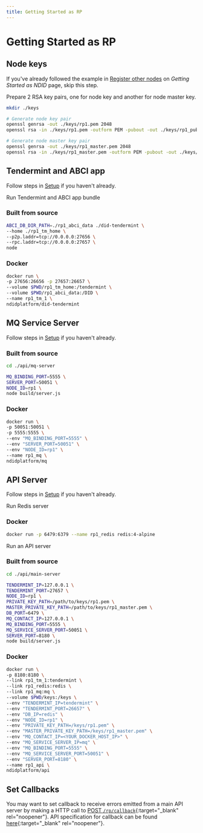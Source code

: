 ```yaml
---
title: Getting Started as RP
---
```


# Getting Started as RP

## Node keys

If you've already followed the example in [Register other nodes](/getting-started/ndid.html#register-other-nodes) on _Getting Started as NDID_ page, skip this step.

Prepare 2 RSA key pairs, one for node key and another for node master key.

```sh
mkdir ./keys

# Generate node key pair
openssl genrsa -out ./keys/rp1.pem 2048
openssl rsa -in ./keys/rp1.pem -outform PEM -pubout -out ./keys/rp1_pub.pem

# Generate node master key pair
openssl genrsa -out ./keys/rp1_master.pem 2048
openssl rsa -in ./keys/rp1_master.pem -outform PEM -pubout -out ./keys/rp1_master_pub.pem
```

## Tendermint and ABCI app

Follow steps in [Setup](/getting-started/setup.html#setup-more-tendermint-nodes) if you haven't already.

Run Tendermint and ABCI app bundle

### Built from source

```sh
ABCI_DB_DIR_PATH=./rp1_abci_data ./did-tendermint \
--home ./rp1_tm_home \
--p2p.laddr=tcp://0.0.0.0:27656 \
--rpc.laddr=tcp://0.0.0.0:27657 \
node
```

### Docker

```sh
docker run \
-p 27656:26656 -p 27657:26657 \
--volume $PWD/rp1_tm_home:/tendermint \
--volume $PWD/rp1_abci_data:/DID \
--name rp1_tm_1 \
ndidplatform/did-tendermint
```

## MQ Service Server

Follow steps in [Setup](/getting-started/setup.html#api-server) if you haven't already.

### Built from source

```sh
cd ./api/mq-server

MQ_BINDING_PORT=5555 \
SERVER_PORT=50051 \
NODE_ID=rp1 \
node build/server.js
```

### Docker

```sh
docker run \
-p 50051:50051 \
-p 5555:5555 \
--env "MQ_BINDING_PORT=5555" \
--env "SERVER_PORT=50051" \
--env "NODE_ID=rp1" \
--name rp1_mq \
ndidplatform/mq
```

## API Server

Follow steps in [Setup](/getting-started/setup.html#api-server) if you haven't already.

Run Redis server

### Docker

```sh
docker run -p 6479:6379 --name rp1_redis redis:4-alpine
```

Run an API server

### Built from source

```sh
cd ./api/main-server

TENDERMINT_IP=127.0.0.1 \
TENDERMINT_PORT=27657 \
NODE_ID=rp1 \
PRIVATE_KEY_PATH=/path/to/keys/rp1.pem \
MASTER_PRIVATE_KEY_PATH=/path/to/keys/rp1_master.pem \
DB_PORT=6479 \
MQ_CONTACT_IP=127.0.0.1 \
MQ_BINDING_PORT=5555 \
MQ_SERVICE_SERVER_PORT=50051 \
SERVER_PORT=8180 \
node build/server.js
```

### Docker

```sh
docker run \
-p 8180:8180 \
--link rp1_tm_1:tendermint \
--link rp1_redis:redis \
--link rp1_mq:mq \
--volume $PWD/keys:/keys \
--env "TENDERMINT_IP=tendermint" \
--env "TENDERMINT_PORT=26657" \
--env "DB_IP=redis" \
--env "NODE_ID=rp1" \
--env "PRIVATE_KEY_PATH=/keys/rp1.pem" \
--env "MASTER_PRIVATE_KEY_PATH=/keys/rp1_master.pem" \
--env "MQ_CONTACT_IP=<YOUR_DOCKER_HOST_IP>" \
--env "MQ_SERVICE_SERVER_IP=mq" \
--env "MQ_BINDING_PORT=5555" \
--env "MQ_SERVICE_SERVER_PORT=50051" \
--env "SERVER_PORT=8180" \
--name rp1_api \
ndidplatform/api
```

## Set Callbacks

You may want to set callback to receive errors emitted from a main API server by making a HTTP call to [POST `/rp/callback`](https://app.swaggerhub.com/apis/NDID/relying_party_api/3.0#/default/set_callback_url){:target="\_blank" rel="noopener"}. API specification for callback can be found [here](https://app.swaggerhub.com/apis/NDID/rp_callback/3.0#/default/post_rp_error){:target="\_blank" rel="noopener"}.
